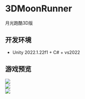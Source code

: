 # 3DMoonRunner
月光跑酷3D版  

## 开发环境  
* Unity 2022.1.22f1 + C# + vs2022

## 游戏预览  
![](./Previews/previews1.png)  
![](./Previews/previews2.png)  
![](./Previews/previews3.png)